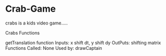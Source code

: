 # Crab-Game

crabs is a kids video game.....

Crabs Functions

getTranslation function 
  Inputs: x shift dt, y shift dy
  OutPuts: shifting matrix 
  Functions Called: None
  Used by: drawCaptain 
